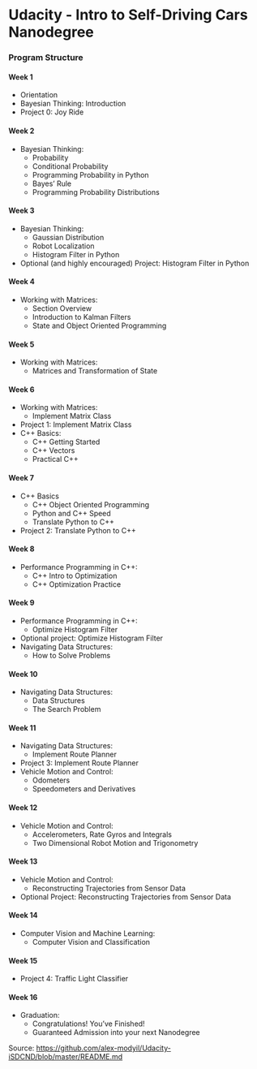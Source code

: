 # Udacity - Intro to Self-Driving Cars Nanodegree

### Program Structure ###

#### Week 1 ####
- Orientation
- Bayesian Thinking: Introduction
- Project 0: Joy Ride 

#### Week 2 ####
- Bayesian Thinking:
	- Probability
	- Conditional Probability
	- Programming Probability in Python
	- Bayes’ Rule
	- Programming Probability Distributions

#### Week 3 ####
- Bayesian Thinking:
	- Gaussian Distribution
	- Robot Localization
	- Histogram Filter in Python
- Optional (and highly encouraged) Project: Histogram Filter in Python

#### Week 4 ####
- Working with Matrices:
	- Section Overview
	- Introduction to Kalman Filters
	- State and Object Oriented Programming

#### Week 5 ####
- Working with Matrices:
	- Matrices and Transformation of State

#### Week 6 ####
- Working with Matrices:
	- Implement Matrix Class
- Project 1: Implement Matrix Class
- C++ Basics:
	- C++ Getting Started
	- C++ Vectors
	- Practical C++

#### Week 7 ####
- C++ Basics
	- C++ Object Oriented Programming
	- Python and C++ Speed
	- Translate Python to C++
- Project 2: Translate Python to C++

#### Week 8 ####
- Performance Programming in C++:
	- C++ Intro to Optimization
	- C++ Optimization Practice

#### Week 9 ####
- Performance Programming in C++:
	- Optimize Histogram Filter
- Optional project: Optimize Histogram Filter
- Navigating Data Structures:
    - How to Solve Problems

#### Week 10 ####
- Navigating Data Structures:
	- Data Structures
	- The Search Problem

#### Week 11 ####
- Navigating Data Structures:
	- Implement Route Planner
- Project 3: Implement Route Planner
- Vehicle Motion and Control:
	- Odometers
	- Speedometers and Derivatives

#### Week 12 ####
- Vehicle Motion and Control:
	- Accelerometers, Rate Gyros and Integrals
	- Two Dimensional Robot Motion and Trigonometry

#### Week 13 ####
- Vehicle Motion and Control:
	- Reconstructing Trajectories from Sensor Data
- Optional Project: Reconstructing Trajectories from Sensor Data

#### Week 14 ####
- Computer Vision and Machine Learning:
	- Computer Vision and Classification

#### Week 15  ####
- Project 4: Traffic Light Classifier

#### Week 16 ####
- Graduation:
	- Congratulations! You’ve Finished!
	- Guaranteed Admission into your next Nanodegree
  
Source: https://github.com/alex-modyil/Udacity-iSDCND/blob/master/README.md
